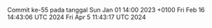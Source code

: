 Commit ke-55 pada tanggal Sun Jan 01 14:00 2023 +0100
Fri Feb 16 14:43:06 UTC 2024
Fri Apr  5 11:43:17 UTC 2024
